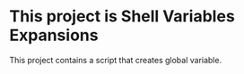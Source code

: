 # This project is Shell Variables Expansions

This  project contains a script that creates global variable.
